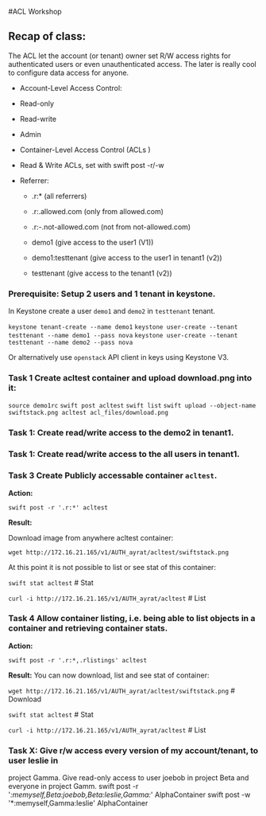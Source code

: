 #ACL Workshop


## Recap of class:

The ACL let the account (or tenant) owner set R/W access rights for authenticated users or even unauthenticated access.
The later is really cool to configure data access for anyone.

* Account-Level Access Control:

 * Read-only
 * Read-write
 * Admin

* Container-Level Access Control (ACLs )

 * Read & Write ACLs, set with swift post -r/-w
 
 * Referrer:

   * .r:* (all referrers)
   
   * .r:.allowed.com (only from allowed.com)
   
   * .r:-.not-allowed.com (not from not-allowed.com)
   
   * demo1 (give access to the user1 (V1))
   
   * demo1:testtenant (give access to the user1 in tenant1 (v2))
   
   * testtenant (give access to the tenant1 (v2))

### Prerequisite: Setup 2 users and 1 tenant in keystone.
In Keystone create a user ``demo1`` and ``demo2`` in ``testtenant`` tenant.

``keystone tenant-create --name demo1`` 
``keystone user-create --tenant testtenant --name demo1 --pass nova``
``keystone user-create --tenant testtenant --name demo2 --pass nova``

Or alternatively use ``openstack`` API client in keys using Keystone V3.

### Task 1 Create acltest container and upload download.png into it:

``source demo1rc``
``swift post acltest``
``swift list``
``swift upload --object-name swiftstack.png acltest acl_files/download.png``

### Task 1: Create read/write access to the demo2 in tenant1.

### Task 1: Create read/write access to the all users in tenant1.

### Task 3 Create Publicly accessable container ``acltest``.
**Action:**

``swift post -r '.r:*' acltest``

**Result:**

Download image from anywhere acltest container:

``wget http://172.16.21.165/v1/AUTH_ayrat/acltest/swiftstack.png``

At this point it is not possible to list or see stat of this container:

``swift stat acltest`` # Stat

``curl -i http://172.16.21.165/v1/AUTH_ayrat/acltest`` # List 


### Task 4 Allow container listing, i.e. being able to list objects in a container and retrieving container stats.
**Action:**

``swift post -r '.r:*,.rlistings' acltest``

**Result:**
You can now download, list and see stat of container:

``wget http://172.16.21.165/v1/AUTH_ayrat/acltest/swiftstack.png`` # Download

``swift stat acltest`` # Stat

``curl -i http://172.16.21.165/v1/AUTH_ayrat/acltest`` # List 


### Task X: Give r/w access every version of my account/tenant, to user leslie in
project Gamma. Give read-only access to user joebob in project Beta and everyone in project Gamm.
swift post -r '*:memyself,Beta:joebob,Beta:leslie,Gamma:*' AlphaContainer
swift post -w '*:memyself,Gamma:leslie' AlphaContainer

